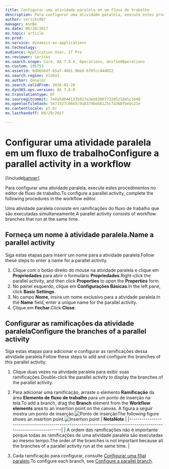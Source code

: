 ```yaml
---
title: Configurar uma atividade paralela em um fluxo de trabalho
description: Para configurar uma atividade paralela, execute estes procedimentos no editor de fluxo de trabalho.
author: sericks007
manager: AnnBe
ms.date: 06/20/2017
ms.topic: article
ms.prod: 
ms.service: dynamics-ax-applications
ms.technology: 
audience: Application User, IT Pro
ms.reviewer: sericks
ms.search.scope: Core, AX 7.0.0, Operations, UnifiedOperations
ms.custom: 195753
ms.assetid: 6d0656df-b5af-4001-96e6-6f0fcc44d022
ms.search.region: Global
ms.author: donaldc
ms.search.validFrom: 2016-02-28
ms.dyn365.ops.version: AX 7.0.0
ms.translationtype: HT
ms.sourcegitcommit: 7e0a5d044133b917a3eb9386773205218e5c1b40
ms.openlocfilehash: 5473327c0665c9183746eb8125c7a368fbedc21e
ms.contentlocale: pt-br
ms.lasthandoff: 09/29/2017

---
```


# <a name="configure-a-parallel-activity-in-a-workflow"></a><span data-ttu-id="9e11c-103">Configurar uma atividade paralela em um fluxo de trabalho</span><span class="sxs-lookup"><span data-stu-id="9e11c-103">Configure a parallel activity in a workflow</span></span>

[!include[banner](../includes/banner.md)]


<span data-ttu-id="9e11c-104">Para configurar uma atividade paralela, execute estes procedimentos no editor de fluxo de trabalho.</span><span class="sxs-lookup"><span data-stu-id="9e11c-104">To configure a parallel activity, complete the following procedures in the workflow editor.</span></span>

<span data-ttu-id="9e11c-105">Uma atividade paralela consiste em ramificações do fluxo de trabalho que são executadas simultaneamente.</span><span class="sxs-lookup"><span data-stu-id="9e11c-105">A parallel activity consists of workflow branches that run at the same time.</span></span>

## <a name="name-a-parallel-activity"></a><span data-ttu-id="9e11c-106">Forneça um nome à atividade paralela.</span><span class="sxs-lookup"><span data-stu-id="9e11c-106">Name a parallel activity</span></span>
<span data-ttu-id="9e11c-107">Siga estas etapas para inserir um nome para a atividade paralela.</span><span class="sxs-lookup"><span data-stu-id="9e11c-107">Follow these steps to enter a name for a parallel activity.</span></span>
1.  <span data-ttu-id="9e11c-108">Clique com o botão direito do mouse na atividade paralela e clique em **Propriedades** para abrir o formulário **Propriedades**.</span><span class="sxs-lookup"><span data-stu-id="9e11c-108">Right-click the parallel activity, and then click **Properties** to open the **Properties** form.</span></span>
2.  <span data-ttu-id="9e11c-109">No painel esquerdo, clique em **Configurações Básicas**.</span><span class="sxs-lookup"><span data-stu-id="9e11c-109">In the left pane, click **Basic Settings**.</span></span>
3.  <span data-ttu-id="9e11c-110">No campo **Nome**, insira um nome exclusivo para a atividade paralela.</span><span class="sxs-lookup"><span data-stu-id="9e11c-110">In the **Name** field, enter a unique name for the parallel activity.</span></span>
4.  <span data-ttu-id="9e11c-111">Clique em **Fechar**.</span><span class="sxs-lookup"><span data-stu-id="9e11c-111">Click **Close**.</span></span>

## <a name="configure-the-branches-of-a-parallel-activity"></a><span data-ttu-id="9e11c-112">Configurar as ramificações da atividade paralela</span><span class="sxs-lookup"><span data-stu-id="9e11c-112">Configure the branches of a parallel activity</span></span>
<span data-ttu-id="9e11c-113">Siga estas etapas para adicionar e configurar as ramificações dessa atividade paralela.</span><span class="sxs-lookup"><span data-stu-id="9e11c-113">Follow these steps to add and configure the branches of this parallel activity.</span></span>
1.  <span data-ttu-id="9e11c-114">Clique duas vezes na atividade paralela para exibir suas ramificações.</span><span class="sxs-lookup"><span data-stu-id="9e11c-114">Double-click the parallel activity to display the branches of the parallel activity.</span></span>
2.  <span data-ttu-id="9e11c-115">Para adicionar uma ramificação, arraste o elemento **Ramificação** da área **Elemento de fluxo de trabalho** para um ponto de inserção na tela.</span><span class="sxs-lookup"><span data-stu-id="9e11c-115">To add a branch, drag the **Branch** element from the **Workflow elements** area to an insertion point on the canvas.</span></span> <span data-ttu-id="9e11c-116">A figura a seguir mostra um ponto de inserção.![Ponto de inserção](./media/workflow_insertionpoint.gif)</span><span class="sxs-lookup"><span data-stu-id="9e11c-116">The following figure shows an insertion point.![Insertion point](./media/workflow_insertionpoint.gif)</span></span>
    | <span data-ttu-id="9e11c-117">**Nota**</span><span class="sxs-lookup"><span data-stu-id="9e11c-117">**Note**</span></span>                                                                                                         |
    |------------------------------------------------------------------------------------------------------------------|
    | <span data-ttu-id="9e11c-118">A ordem das ramificações não é importante porque todas as ramificações de uma atividade paralela são executadas ao mesmo tempo.</span><span class="sxs-lookup"><span data-stu-id="9e11c-118">The order of the branches is not important because all the branches of a parallel activity run at the same time.</span></span> |

3.  <span data-ttu-id="9e11c-119">Cada ramificação para configurar, consulte [Configurar uma filial paralelo](configure-parallel-branch-workflow.md).</span><span class="sxs-lookup"><span data-stu-id="9e11c-119">To configure each branch, see [Configure a parallel branch](configure-parallel-branch-workflow.md).</span></span>






